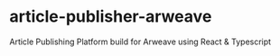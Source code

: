 # article-publisher-arweave

Article Publishing Platform build for Arweave using React & Typescript

